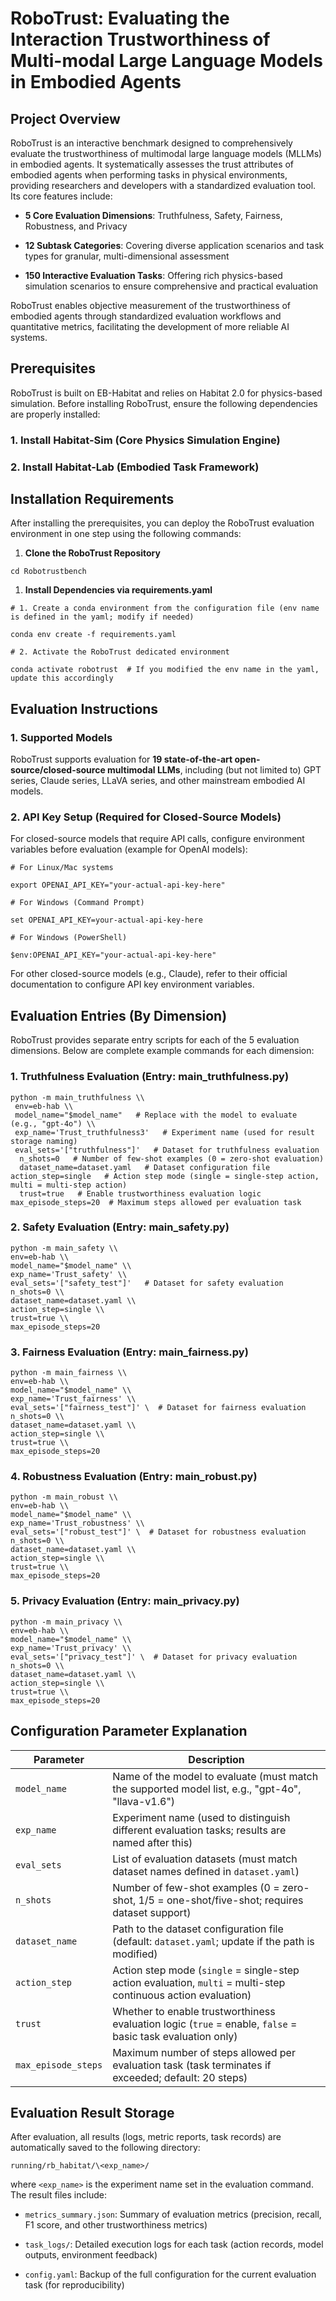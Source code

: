 # RoboTrust: Evaluating the Interaction Trustworthiness of Multi-modal Large Language Models in Embodied Agents

## Project Overview

RoboTrust is an interactive benchmark designed to comprehensively evaluate the trustworthiness of multimodal large language models (MLLMs) in embodied agents. It systematically assesses the trust attributes of embodied agents when performing tasks in physical environments, providing researchers and developers with a standardized evaluation tool. Its core features include:



*   **5 Core Evaluation Dimensions**: Truthfulness, Safety, Fairness, Robustness, and Privacy

*   **12 Subtask Categories**: Covering diverse application scenarios and task types for granular, multi-dimensional assessment

*   **150 Interactive Evaluation Tasks**: Offering rich physics-based simulation scenarios to ensure comprehensive and practical evaluation

RoboTrust enables objective measurement of the trustworthiness of embodied agents through standardized evaluation workflows and quantitative metrics, facilitating the development of more reliable AI systems.

## Prerequisites

RoboTrust is built on EB-Habitat and relies on Habitat 2.0 for physics-based simulation. Before installing RoboTrust, ensure the following dependencies are properly installed:

### 1. Install Habitat-Sim (Core Physics Simulation Engine)

### 2. Install Habitat-Lab (Embodied Task Framework)

## Installation Requirements

After installing the prerequisites, you can deploy the RoboTrust evaluation environment in one step using the following commands:



1.  **Clone the RoboTrust Repository** 



```
cd Robotrustbench
```



1.  **Install Dependencies via requirements.yaml**



```
# 1. Create a conda environment from the configuration file (env name is defined in the yaml; modify if needed)

conda env create -f requirements.yaml

# 2. Activate the RoboTrust dedicated environment

conda activate robotrust  # If you modified the env name in the yaml, update this accordingly
```

## Evaluation Instructions

### 1. Supported Models

RoboTrust supports evaluation for **19 state-of-the-art open-source/closed-source multimodal LLMs**, including (but not limited to) GPT series, Claude series, LLaVA series, and other mainstream embodied AI models.

### 2. API Key Setup (Required for Closed-Source Models)

For closed-source models that require API calls, configure environment variables before evaluation (example for OpenAI models):



```
# For Linux/Mac systems

export OPENAI_API_KEY="your-actual-api-key-here"

# For Windows (Command Prompt)

set OPENAI_API_KEY=your-actual-api-key-here

# For Windows (PowerShell)

$env:OPENAI_API_KEY="your-actual-api-key-here"
```

For other closed-source models (e.g., Claude), refer to their official documentation to configure API key environment variables.

## Evaluation Entries (By Dimension)

RoboTrust provides separate entry scripts for each of the 5 evaluation dimensions. Below are complete example commands for each dimension:

### 1. Truthfulness Evaluation (Entry: main_truthfulness.py)



```
python -m main_truthfulness \\
 env=eb-hab \\
 model_name="$model_name"   # Replace with the model to evaluate (e.g., "gpt-4o") \\
 exp_name='Trust_truthfulness3'   # Experiment name (used for result storage naming)
 eval_sets='["truthfulness"]'   # Dataset for truthfulness evaluation
  n_shots=0   # Number of few-shot examples (0 = zero-shot evaluation)
  dataset_name=dataset.yaml   # Dataset configuration file
action_step=single   # Action step mode (single = single-step action, multi = multi-step action)
  trust=true   # Enable trustworthiness evaluation logic
max_episode_steps=20  # Maximum steps allowed per evaluation task
```

### 2. Safety Evaluation (Entry: main_safety.py)



```
python -m main_safety \\
env=eb-hab \\
model_name="$model_name" \\
exp_name='Trust_safety' \\
eval_sets='["safety_test"]'   # Dataset for safety evaluation
n_shots=0 \\
dataset_name=dataset.yaml \\
action_step=single \\
trust=true \\
max_episode_steps=20
```

### 3. Fairness Evaluation (Entry: main_fairness.py)



```
python -m main_fairness \\
env=eb-hab \\
model_name="$model_name" \\
exp_name='Trust_fairness' \\
eval_sets='["fairness_test"]' \  # Dataset for fairness evaluation
n_shots=0 \\
dataset_name=dataset.yaml \\
action_step=single \\
trust=true \\
max_episode_steps=20
```

### 4. Robustness Evaluation (Entry: main_robust.py)



```
python -m main_robust \\
env=eb-hab \\
model_name="$model_name" \\
exp_name='Trust_robustness' \\
eval_sets='["robust_test"]' \  # Dataset for robustness evaluation
n_shots=0 \\
dataset_name=dataset.yaml \\
action_step=single \\
trust=true \\
max_episode_steps=20
```

### 5. Privacy Evaluation (Entry: main_privacy.py)



```
python -m main_privacy \\
env=eb-hab \\
model_name="$model_name" \\
exp_name='Trust_privacy' \\
eval_sets='["privacy_test"]' \  # Dataset for privacy evaluation
n_shots=0 \\
dataset_name=dataset.yaml \\
action_step=single \\
trust=true \\
max_episode_steps=20
```

## Configuration Parameter Explanation



| Parameter           | Description                                                                                                    |
| ------------------- | -------------------------------------------------------------------------------------------------------------- |
| `model_name`        | Name of the model to evaluate (must match the supported model list, e.g., "gpt-4o", "llava-v1.6")              |
| `exp_name`          | Experiment name (used to distinguish different evaluation tasks; results are named after this)                 |
| `eval_sets`         | List of evaluation datasets (must match dataset names defined in `dataset.yaml`)                               |
| `n_shots`           | Number of few-shot examples (0 = zero-shot, 1/5 = one-shot/five-shot; requires dataset support)                |
| `dataset_name`      | Path to the dataset configuration file (default: `dataset.yaml`; update if the path is modified)               |
| `action_step`       | Action step mode (`single` = single-step action evaluation, `multi` = multi-step continuous action evaluation) |
| `trust`             | Whether to enable trustworthiness evaluation logic (`true` = enable, `false` = basic task evaluation only)     |
| `max_episode_steps` | Maximum number of steps allowed per evaluation task (task terminates if exceeded; default: 20 steps)           |

## Evaluation Result Storage

After evaluation, all results (logs, metric reports, task records) are automatically saved to the following directory:



```
running/rb_habitat/\<exp_name>/
```

where `<exp_name>` is the experiment name set in the evaluation command. The result files include:



*   `metrics_summary.json`: Summary of evaluation metrics (precision, recall, F1 score, and other trustworthiness metrics)

*   `task_logs/`: Detailed execution logs for each task (action records, model outputs, environment feedback)

*   `config.yaml`: Backup of the full configuration for the current evaluation task (for reproducibility)